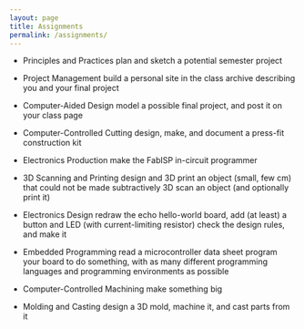 ```yaml
---
layout: page
title: Assignments
permalink: /assignments/
---
```


-  Principles and Practices
plan and sketch a potential semester project

-  Project Management
build a personal site in the class archive describing you and your final project

-  Computer-Aided Design
model a possible final project, and post it on your class page

-  Computer-Controlled Cutting
design, make, and document a press-fit construction kit

-  Electronics Production
make the FabISP in-circuit programmer

-  3D Scanning and Printing
design and 3D print an object (small, few cm) that could not be made subtractively
3D scan an object (and optionally print it)

-  Electronics Design
redraw the echo hello-world board,
add (at least) a button and LED (with current-limiting resistor)
check the design rules, and make it

-  Embedded Programming
read a microcontroller data sheet
program your board to do something, with as many different programming languages
and programming environments as possible

-  Computer-Controlled Machining
make something big

-  Molding and Casting
design a 3D mold, machine it, and cast parts from it
